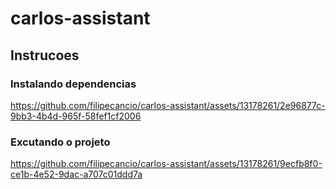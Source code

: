 # carlos-assistant

## Instrucoes

### Instalando dependencias
https://github.com/filipecancio/carlos-assistant/assets/13178261/2e96877c-9bb3-4b4d-965f-58fef1cf2006

### Excutando o projeto

https://github.com/filipecancio/carlos-assistant/assets/13178261/9ecfb8f0-ce1b-4e52-9dac-a707c01ddd7a

